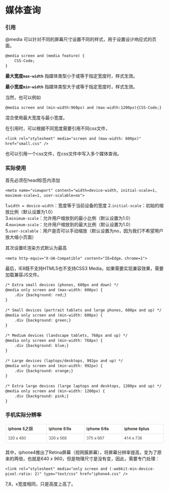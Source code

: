 媒体查询
===================

###  引用
@media 可以针对不同的屏幕尺寸设置不同的样式，用于设置设计响应式的页面。


    @media screen and (media feature) {
        CSS-Code;
    }

**最大宽度`max-width`**
指媒体类型小于或等于指定宽度时，样式生效。

**最小宽度`min-width`**
指媒体类型大于或等于指定宽度时，样式生效。

当然，也可以例如
    
    @media screen and (min-width:960px) and (max-width:1200px){CSS-Code;}
混合使用最大宽度与最小宽度。

在引用时，可以根据不同宽度需要引用不同css文件，

    <link rel="stylesheet" media="screen and (max-width: 600px)" href="small.css" />
也可以引用一个css文件，在css文件中写入多个媒体查询。

###  实际使用
首先必须在head标签内添加

    <meta name="viewport" content="width=device-width, initial-scale=1, maximum-scale=1, user-scalable=no">
1.`width = device-width`：宽度等于当前设备的宽度
2.`initial-scale`：初始的缩放比例（默认设置为1.0）  
3.`minimum-scale`：允许用户缩放到的最小比例（默认设置为1.0）    
4.`maximum-scale`：允许用户缩放到的最大比例（默认设置为1.0）   
5.`user-scalable`：用户是否可以手动缩放（默认设置为no，因为我们不希望用户放大缩小页面）

其次设置IE渲染方式默认为最高

    <meta http-equiv="X-UA-Compatible" content="IE=Edge，chrome=1">
最后，IE8既不支持HTML5也不支持CSS3 Media，如果需要实现兼容效果，需要加载兼容JS文件。


    /* Extra small devices (phones, 600px and down) */
    @media only screen and (max-width: 600px) {
        .div {background: red;}
    }

    /* Small devices (portrait tablets and large phones, 600px and up) */
    @media only screen and (min-width: 600px) {
        .div {background: green;}
    }

    /* Medium devices (landscape tablets, 768px and up) */
    @media only screen and (min-width: 768px) {
        .div {background: blue;}
    } 

    /* Large devices (laptops/desktops, 992px and up) */
    @media only screen and (min-width: 992px) {
        .div {background: orange;}
    } 

    /* Extra large devices (large laptops and desktops, 1200px and up) */
    @media only screen and (min-width: 1200px) {
        .div {background: pink;}
    }
###  手机实际分辨率
![](./相关文件/22.1.JPG)

其中，iphone4推出了Retina屏幕（视网膜屏幕），将屏幕分辨率提高，变为了原来的两倍，也就是640 x 960，但是物理尺寸是没有变，因此，需要专门处理：

    <link rel="stylesheet" media="only screen and (-webkit-min-device-pixel-ratio: 2)" type="text/css" href="iphone4.css" />
7,8，x宽度相同，只是高度上高了。